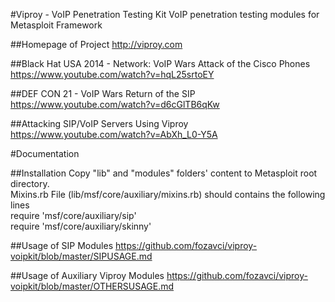 #Viproy - VoIP Penetration Testing Kit
VoIP penetration testing modules for Metasploit Framework

##Homepage of Project
http://viproy.com<br>

##Black Hat USA 2014 - Network: VoIP Wars Attack of the Cisco Phones
https://www.youtube.com/watch?v=hqL25srtoEY

##DEF CON 21 - VoIP Wars Return of the SIP
https://www.youtube.com/watch?v=d6cGlTB6qKw

##Attacking SIP/VoIP Servers Using Viproy
https://www.youtube.com/watch?v=AbXh_L0-Y5A

#Documentation

##Installation
Copy "lib" and "modules" folders' content to Metasploit root directory.<br>
Mixins.rb File (lib/msf/core/auxiliary/mixins.rb) should contains the following lines<br>
require 'msf/core/auxiliary/sip'<br>
require 'msf/core/auxiliary/skinny'<br>

##Usage of SIP Modules
https://github.com/fozavci/viproy-voipkit/blob/master/SIPUSAGE.md

##Usage of Auxiliary Viproy Modules
https://github.com/fozavci/viproy-voipkit/blob/master/OTHERSUSAGE.md
